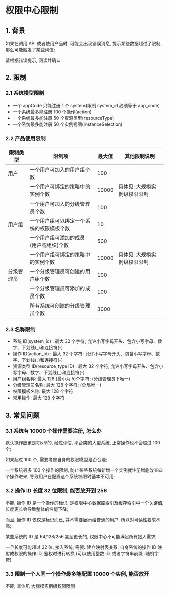 # 权限中心限制

## 1. 背景

如果在调用 API 或者使用产品时, 可能会出现错误消息, 提示某些数据超过了限制, 那么可能触发了某些阈值;

请根据错误提示, 阅读并确认

## 2. 限制


### 2.1 系统模型限制

- 一个 appCode 只能注册 1 个 system(限制 system_id 必须等于 app_code)
- 一个系统最多能注册 100 个操作(action)
- 一个系统最多能注册 50 个资源类型(resourceType)
- 一个系统最多能注册 50 个实例视图(instanceSelection)

### 2.2 产品使用限制

| 限制类型 | 限制项 | 最大值 | 其他限制说明 |
| ------ | ------ | ------ | ------ |
| 用户 | 一个用户可加入的用户组个数 | 100 | |
| | 一个用户可绑定的策略中的实例个数 | 10000 | 具体见: 大规模实例级权限限制 |
| | 一个用户可加入的分级管理员个数 | 100 | |
| 用户组 | 一个用户组可以绑定一个系统的权限模板个数 | 10 | |
| | 一个用户组可添加的成员(用户或组织)个数 | 500 | |
| | 一个用户组可绑定的策略中的实例个数 | 10000 | 具体见: 大规模实例级权限限制 |
|分级管理员 | 一个分级管理员可创建的用户组个数 | 100 | |
| | 一个分级管理员可添加的成员个数 | 100 | |
| | 所有系统可创建的分级管理员个数 | 3000 | |


### 2.3 名称限制

- 系统 ID(system_id) :  最大 32 个字符; 允许小写字母开头、包含小写字母、数字、下划线(_)和连接符(-)
- 操作 ID(action_id) : 最大 32 个字符; 允许小写字母开头、包含小写字母、数字、下划线(_)和连接符(-)
- 资源类型 ID(resource_type ID) : 最大 32 个字符; 允许小写字母开头、包含小写字母、数字、下划线(_)和连接符(-)
- 用户组名称: 最大 128 (最小为 5)个字符; (分级管理员下唯一)
- 分级管理员名称: 最大 128 个字符; (全局唯一)
- 权限模板名称: 最大 128 个字符
- 常用操作: 最大 128 个字符

## 3. 常见问题

### 3.1 系统有 10000 个操作需要注册, 怎么办 

默认操作应该是`可枚举`的, 经过评估, 平台类的大型系统, 正常操作也不会超过 100 个; 

如果超过 100 个, 需要考虑自身的权限模型是否合理;

一个系统最多 100 个操作的限制, 防止某些系统每新增一个实例就注册增删改查四个操作进来, 导致用户在配置这个系统权限时基本不可用;


### 3.2 操作 ID 长度 32 位限制, 能否放开到 256

不能, 操作 ID 是一个操作的标识;  是权限中心数据库索引及缓存索引中一个关键值, 长度更长会导致整体的性能下降;

而且, 操作 ID 仅仅是标识而已, 并不需要展示给普通的用户, 所以对可读性要求不高;

某些系统的 ID 是 64/128/256 甚至更长的, 权限中心不可能满足所有接入需求; 

一旦长度可能超过 32 位, 接入系统, 需要: 建立映射表关系, 自身系统的操作 ID 映射成权限的操作 ID, 鉴权时进行转换 (可以使用整数 ID, 或者字符串前缀+随机字符)

### 3.3 限制一个人同一个操作最多能配置 10000 个实例, 能否放开

不能; 具体见 [大规模实例级权限限制](06-LargeScaleInstances.md)




